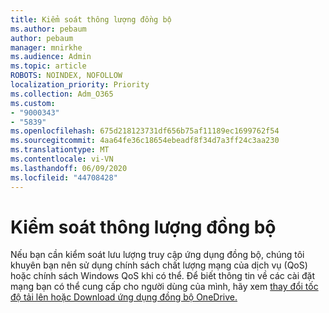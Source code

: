 ```yaml
---
title: Kiểm soát thông lượng đồng bộ
ms.author: pebaum
author: pebaum
manager: mnirkhe
ms.audience: Admin
ms.topic: article
ROBOTS: NOINDEX, NOFOLLOW
localization_priority: Priority
ms.collection: Adm_O365
ms.custom:
- "9000343"
- "5839"
ms.openlocfilehash: 675d218123731df656b75af11189ec1699762f54
ms.sourcegitcommit: 4aa64fe36c18654ebeadf8f34d7a3ff24c3aa230
ms.translationtype: MT
ms.contentlocale: vi-VN
ms.lasthandoff: 06/09/2020
ms.locfileid: "44708428"
---
```

# <a name="control-sync-throughput"></a>Kiểm soát thông lượng đồng bộ

Nếu bạn cần kiểm soát lưu lượng truy cập ứng dụng đồng bộ, chúng tôi khuyên bạn nên sử dụng chính sách chất lượng mạng của dịch vụ (QoS) hoặc chính sách Windows QoS khi có thể. Để biết thông tin về các cài đặt mạng bạn có thể cung cấp cho người dùng của mình, hãy xem [thay đổi tốc độ tải lên hoặc Download ứng dụng đồng bộ OneDrive.](https://support.office.com/article/71cc69da-2371-4981-8cc8-b4558bdda56e)